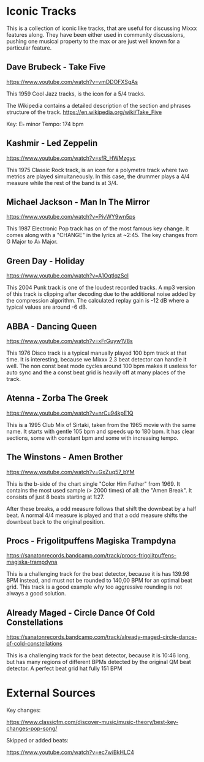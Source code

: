 # Iconic Tracks

This is a collection of iconic like tracks, that are useful for
discussing Mixxx features along. They have been either used in community
discussions, pushing one musical property to the max or are just well
known for a particular feature.

## Dave Brubeck - Take Five

<https://www.youtube.com/watch?v=vmDDOFXSgAs>

This 1959 Cool Jazz tracks, is the icon for a 5/4 tracks.

The Wikipedia contains a detailed description of the section and phrases
structure of the track. <https://en.wikipedia.org/wiki/Take_Five>

Key: E♭ minor Tempo: 174 bpm

## Kashmir - Led Zeppelin

<https://www.youtube.com/watch?v=sfR_HWMzgyc>

This 1975 Classic Rock track, is an icon for a polymetre track where two
metrics are played simultaneously. In this case, the drummer plays a 4/4
measure while the rest of the band is at 3/4.

## Michael Jackson - Man In The Mirror

<https://www.youtube.com/watch?v=PivWY9wn5ps>

This 1987 Electronic Pop track has on of the most famous key change. It
comes along with a "CHANGE" in the lyrics at \~2:45. The key changes
from G Major to A♭ Major.

## Green Day - Holiday

<https://www.youtube.com/watch?v=A1OqtIqzScI>

This 2004 Punk track is one of the loudest recorded tracks. A mp3
version of this track is clipping after decoding due to the additional
noise added by the compression algorithm. The calculated replay gain is
-12 dB where a typical values are around -6 dB.

## ABBA - Dancing Queen

<https://www.youtube.com/watch?v=xFrGuyw1V8s>

This 1976 Disco track is a typical manually played 100 bpm track at that
time. It is interesting, because we Mixxx 2.3 beat detector can handle
it well. The non const beat mode cycles around 100 bpm makes it useless
for auto sync and the a const beat grid is heavily off at many places of
the track.

## Atenna - Zorba The Greek

<https://www.youtube.com/watch?v=nrCu94kpE1Q>

This is a 1995 Club Mix of Sirtaki, taken from the 1965 movie with the
same name. It starts with gentle 105 bpm and speeds up to 180 bpm. It
has clear sections, some with constant bpm and some with increasing
tempo.

## The Winstons - Amen Brother

<https://www.youtube.com/watch?v=GxZuq57_bYM>

This is the b-side of the chart single "Color Him Father" from 1969. It contains the most used sample (> 2000 times) of all: the "Amen Break". It consists of just 8 beats starting at 1:27.

After these breaks, a odd measure follows that shift the downbeat by a half beat. A normal 4/4 measure is played and that a odd measure shifts the downbeat back to the original position.  

## Procs - Frigolitpuffens Magiska Trampdyna 

<https://sanatonrecords.bandcamp.com/track/procs-frigolitpuffens-magiska-trampdyna>

This is a challenging track for the beat detector, because it is has 139.98 BPM instead, and must not be rounded to 140,00 BPM for an optimal beat grid. This track is a good example why too aggressive rounding is not always a good solution.

## Already Maged - Circle Dance Of Cold Constellations 

<https://sanatonrecords.bandcamp.com/track/already-maged-circle-dance-of-cold-constellations>

This is a challenging track for the beat detector, because it is 10:46 long, but has many regions of different BPMs detected by the original QM beat detector. A perfect beat grid hat fully 151 BPM 


# External Sources

Key changes:

<https://www.classicfm.com/discover-music/music-theory/best-key-changes-pop-song/>

Skipped or added beats:

<https://www.youtube.com/watch?v=ec7wiBkHLC4>
